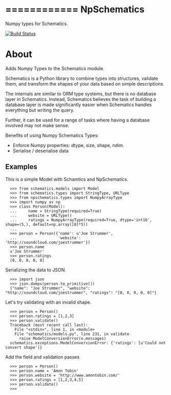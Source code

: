 ============
NpSchematics
============

Numpy types for Schematics.

[![Build Status](https://travis-ci.org/adamlwgriffiths/npschematics.png?branch=master)](https://travis-ci.org/adamlwgriffiths/npschematics)


About
=====

Adds Numpy Types to the Schematics module.

Schematics is a Python library to combine types into structures, validate them,
and transform the shapes of your data based on simple descriptions.

The internals are similar to ORM type systems, but there is no database layer
in Schematics.  Instead, Schematics believes the task of building a database
layer is made significantly easier when Schematics handles everything but
writing the query.

Further, it can be used for a range of tasks where having a database involved
may not make sense.

Benefits of using Numpy Schematics Types:

+ Enforce Numpy properties: dtype, size, shape, ndim.
+ Serialise / deserialise data


Examples
--------

This is a simple Model with Schamtics and NpSchematics.

```
  >>> from schematics.models import Model
  >>> from schematics.types import StringType, URLType
  >>> from npschematics.types import NumpyArrayType
  >>> import numpy as np
  >>> class Person(Model):
  ...     name = StringType(required=True)
  ...     website = URLType()
  ...     ratings = NumpyArrayType(required=True, dtype='int16', shape=(5,), default=np.array([0]*5))
  ...
  >>> person = Person({'name': u'Joe Strummer', 
  ...                  'website': 'http://soundcloud.com/joestrummer'})
  >>> person.name
  u'Joe Strummer'
  >>> person.ratings
  [0, 0, 0, 0, 0]
```

Serializing the data to JSON.

```
  >>> import json
  >>> json.dumps(person.to_primitive())
  {"name": "Joe Strummer", "website": "http://soundcloud.com/joestrummer", "ratings": "[0, 0, 0, 0, 0]"}
```

Let's try validating with an invalid shape.

```
  >>> person = Person()
  >>> person.ratings = [1,2,3]
  >>> person.validate()
  Traceback (most recent call last):
    File "<stdin>", line 1, in <module>
    File "schematics/models.py", line 231, in validate
      raise ModelConversionError(e.messages)
  schematics.exceptions.ModelConversionError: {'ratings': [u'Could not convert shape']}
```

Add the field and validation passes

```
  >>> person = Person()
  >>> person.name = 'Amon Tobin'
  >>> person.website = 'http://www.amontobin.com/'
  >>> person.ratings = [1,2,3,4,5]
  >>> person.validate()
  >>> 
```
